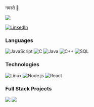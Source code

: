 <h10> नमस्ते 🙏</h10>

[![](https://img.shields.io/badge/Gmail-singhdhamivishalgmail.com-red?logo=Gmail&logoColor=Red&labelColor=black)](mailto:singhdhamivishal@gmail.com)


[![LinkedIn](https://img.shields.io/badge/linkedin-%230077B5.svg?style=for-the-badge&logo=linkedin&logoColor=white)](https://www.linkedin.com/in/vishalsinghdhami/)



### Languages

![JavaScript](https://img.shields.io/badge/-JavaScript-000?&logo=JavaScript)
![C](https://img.shields.io/badge/-C-000?&logo=C)
![Java](https://img.shields.io/badge/-Java-000?&logo=Java&logoColor=007396)
![C++](https://img.shields.io/badge/-C++-000?&logo=c%2b%2b&logoColor=00599C)
![SQL](https://img.shields.io/badge/-SQL-000?&logo=MySQL)


### Technologies


![Linux](https://img.shields.io/badge/-Linux-000?&logo=Linux)
![Node.js](https://img.shields.io/badge/-Node.js-000?&logo=node.js)
![React](https://img.shields.io/badge/-React-000?&logo=React)

### Full Stack Projects

[![](https://img.shields.io/badge/-🧬%20My%20Website-000)](https://github.com/vishalsinghdhami/resumewebsite_sanity_react)
[![](https://img.shields.io/badge/-📝%20ToDoList-000)](https://github.com/vishalsinghdhami/mybasictodolist-REACT)




